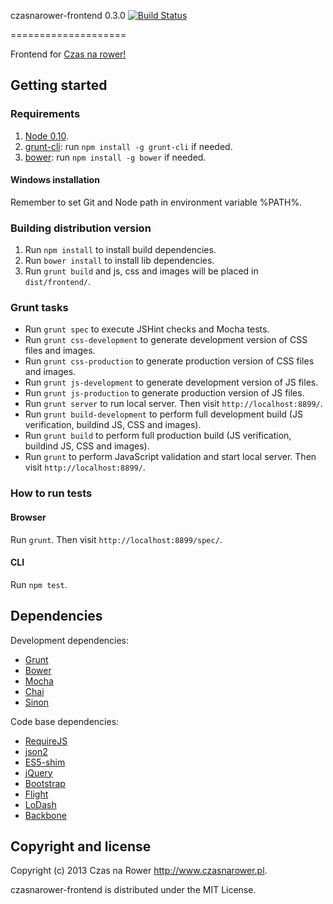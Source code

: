 czasnarower-frontend 0.3.0 [![Build Status](https://travis-ci.org/gziolo/czasnarower-frontend.png?branch=master)](https://travis-ci.org/gziolo/czasnarower-frontend)

====================

Frontend for [Czas na rower!](http://www.czasnarower.pl)

## Getting started

### Requirements

1. [Node 0.10](http://nodejs.org/download/).
2. [grunt-cli](https://github.com/gruntjs/grunt-cli): run `npm install -g grunt-cli` if needed.
3. [bower](http://twitter.github.com/bower/): run `npm install -g bower` if needed.

#### Windows installation

Remember to set Git and Node path in environment variable %PATH%.

### Building distribution version

1. Run `npm install` to install build dependencies.
2. Run `bower install` to install lib dependencies.
3. Run `grunt build` and js, css and images will be placed in `dist/frontend/`.

### Grunt tasks

* Run `grunt spec` to execute JSHint checks and Mocha tests.
* Run `grunt css-development` to generate development version of CSS files and images.
* Run `grunt css-production` to generate production version of CSS files and images.
* Run `grunt js-development` to generate development version of JS files.
* Run `grunt js-production` to generate production version of JS files.
* Run `grunt server` to run local server. Then visit `http://localhost:8899/`.
* Run `grunt build-development` to perform full development build (JS verification, buildind JS, CSS and images).
* Run `grunt build` to perform full production build (JS verification, buildind JS, CSS and images).
* Run `grunt` to perform JavaScript validation and start local server. Then visit `http://localhost:8899/`.

### How to run tests

#### Browser

Run `grunt`. Then visit `http://localhost:8899/spec/`.

#### CLI

Run `npm test`.

## Dependencies

Development dependencies:
* [Grunt](http://gruntjs.com/)
* [Bower](http://twitter.github.com/bower/)
* [Mocha](http://visionmedia.github.com/mocha/)
* [Chai](http://chaijs.com/)
* [Sinon](http://sinonjs.org/)

Code base dependencies: 
* [RequireJS](http://requirejs.org/)
* [json2](https://github.com/douglascrockford/JSON-js)
* [ES5-shim](https://github.com/kriskowal/es5-shim)
* [jQuery](http://jquery.com/)
* [Bootstrap](http://twitter.github.com/bootstrap/)
* [Flight](http://twitter.github.io/flight/)
* [LoDash](http://lodash.com/)
* [Backbone](http://backbonejs.org/)

## Copyright and license

Copyright (c) 2013 Czas na Rower http://www.czasnarower.pl.

czasnarower-frontend is distributed under the MIT License.
